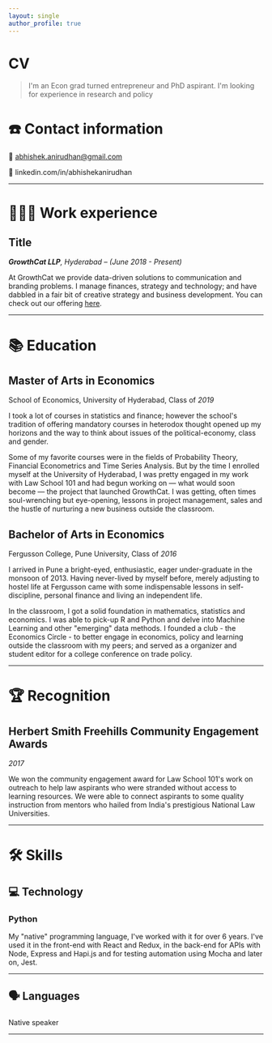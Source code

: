 ```yaml
---
layout: single
author_profile: true
---
```

# CV

> I'm an Econ grad turned entrepreneur and PhD aspirant. I'm looking for experience in research and policy

# ☎️ Contact information

📧 abhishek.anirudhan@gmail.com

🔗 linkedin.com/in/abhishekanirudhan

---

# **👩🏻‍💻** Work experience

## Title

***GrowthCat LLP**, Hyderabad – (June 2018 - Present)*

At GrowthCat we provide data-driven solutions to communication and branding problems. I manage finances, strategy and technology; and have dabbled in a fair bit of creative strategy and business development. You can check out our offering [here](./assets/growthcat_intro.pdf).

---

# 📚 Education

## Master **of Arts in Economics**

School of Economics, University of Hyderabad, Class of *2019*

I took a lot of courses in statistics and finance; however the school's tradition of offering mandatory courses in heterodox thought opened up my horizons and the way to think about issues of the political-economy, class and gender.

Some of my favorite courses were in the fields of Probability Theory, Financial Econometrics and Time Series Analysis. But by the time I enrolled myself at the University of Hyderabad, I was pretty engaged in my work with Law School 101 and had begun working on — what would soon become — the project that launched GrowthCat. I was getting, often times soul-wrenching but eye-opening, lessons in project management, sales and the hustle of nurturing a new business outside the classroom.

## Bachelor **of Arts in Economics**

Fergusson College, Pune University, Class of *2016*

I arrived in Pune a bright-eyed, enthusiastic, eager under-graduate in the monsoon of 2013. Having never-lived by myself before, merely adjusting to hostel life at Fergusson came with some indispensable lessons in self-discipline, personal finance and living an independent life.

In the classroom, I got a solid foundation in mathematics, statistics and economics. I was able to pick-up R and Python and delve into Machine Learning and other "emerging" data methods.  I founded a club - the Economics Circle - to better engage in economics, policy and learning outside the classroom with my peers; and served as a organizer and student editor for a college conference on trade policy.

---

# 🏆 Recognition

## Herbert Smith Freehills Community Engagement Awards

*2017*

We won the community engagement award for Law School 101's work on outreach to help law aspirants who were stranded without access to learning resources. We were able to connect aspirants to some quality instruction from mentors who hailed from India's prestigious National Law Universities.

---

# 🛠 Skills

## 💻 Technology

### Python

My "native" programming language, I've worked with it for over 6 years. I've used it in the front-end with React and Redux, in the back-end for APIs with Node, Express and Hapi.js and for testing automation using Mocha and later on, Jest.

---

## 🗣 Languages

###

Native speaker

---
